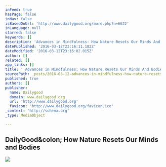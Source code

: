 ```yaml
---
inFeed: true
hasPage: false
inNav: false
isBasedOnUrl: 'http://www.dailygood.org/more.php?n=6622'
inLanguage: null
starred: false
keywords: []
description: 'Advances in Mindfulness: How Nature Resets Our Minds And Bodies'
datePublished: '2016-03-12T23:16:11.182Z'
dateModified: '2016-03-12T23:16:02.015Z'
author: []
related: []
app_links: []
title: ' Advances in Mindfulness: How Nature Resets Our Minds And Bodies'
sourcePath: _posts/2016-03-12-advances-in-mindfulness-how-nature-resets-our-minds-and-bod.md
published: true
authors: []
publisher:
  name: Dailygood
  domain: www.dailygood.org
  url: 'http://www.dailygood.org'
  favicon: 'http://www.dailygood.org/favicon.ico'
_context: 'http://schema.org'
_type: MediaObject

---
```

<article style=""><h1>DailyGood&amp;colon; How Nature Resets Our Minds and Bodies</h1><img src="http://www.dailygood.org/pics/dg_images/upload/6622.jpg" /></article>